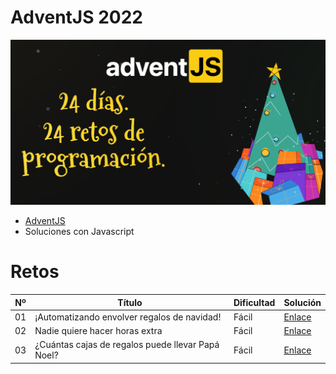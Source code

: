 # AdventJS 2022

![](./adventjs2022.png)

- [AdventJS](https://adventjs.dev/ "AdventJS")
- Soluciones con Javascript

# Retos

| Nº  | Título                                            | Dificultad | Solución                                                                |
| --- | ------------------------------------------------- | ---------- | ----------------------------------------------------------------------- |
| 01  | ¡Automatizando envolver regalos de navidad!       | Fácil      | [Enlace](https://github.com/facindito/adventjs2022/tree/master/reto-01) |
| 02  | Nadie quiere hacer horas extra                    | Fácil      | [Enlace]()                                                              |
| 03  | ¿Cuántas cajas de regalos puede llevar Papá Noel? | Fácil      | [Enlace]()                                                              |
